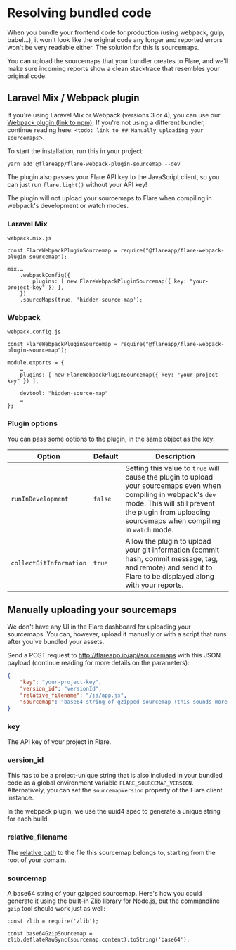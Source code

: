 # Resolving bundled code

When you bundle your frontend code for production (using webpack, gulp, babel…), it won't look like the original code any longer and reported errors won't be very readable either. The solution for this is sourcemaps.

You can upload the sourcemaps that your bundler creates to Flare, and we'll make sure incoming reports show a clean stacktrace that resembles your original code.

## Laravel Mix / Webpack plugin

If you're using Laravel Mix or Webpack (versions 3 or 4), you can use our [Webpack plugin (link to npm)](https://www.npmjs.com/package/@flareapp/flare-webpack-plugin-sourcemap). If you're not using a different bundler, continue reading here: `<todo: link to ## Manually uploading your sourcemaps`>.

To start the installation, run this in your project:

```
yarn add @flareapp/flare-webpack-plugin-sourcemap --dev
```

The plugin also passes your Flare API key to the JavaScript client, so you can just run `flare.light()` without your API key!

The plugin will not upload your sourcemaps to Flare when compiling in webpack's development or watch modes.

### Laravel Mix

`webpack.mix.js`

```JS
const FlareWebpackPluginSourcemap = require("@flareapp/flare-webpack-plugin-sourcemap");

mix.…
    .webpackConfig({
        plugins: [ new FlareWebpackPluginSourcemap({ key: "your-project-key" }) ],
    })
    .sourceMaps(true, 'hidden-source-map');
```

### Webpack

`webpack.config.js`

```JS
const FlareWebpackPluginSourcemap = require("@flareapp/flare-webpack-plugin-sourcemap");

module.exports = {
    …
    plugins: [ new FlareWebpackPluginSourcemap({ key: "your-project-key" }) ],

    devtool: "hidden-source-map"
    …
};
```

### Plugin options

You can pass some options to the plugin, in the same object as the key:

| Option                  | Default | Description                                                                                                                                                                                                            |
| ----------------------- | ------- | ---------------------------------------------------------------------------------------------------------------------------------------------------------------------------------------------------------------------- |
| `runInDevelopment`      | `false` | Setting this value to `true` will cause the plugin to upload your sourcemaps even when compiling in webpack's `dev` mode. This will still prevent the plugin from uploading sourcemaps when compiling in `watch` mode. |
| `collectGitInformation` | `true`  | Allow the plugin to upload your git information (commit hash, commit message, tag, and remote) and send it to Flare to be displayed along with your reports.                                                           |

## Manually uploading your sourcemaps

We don't have any UI in the Flare dashboard for uploading your sourcemaps. You can, however, upload it manually or with a script that runs after you've bundled your assets.

Send a POST request to http://flareapp.io/api/sourcemaps with this JSON payload (continue reading for more details on the parameters):

```JSON
{
    "key": "your-project-key",
    "version_id": "versionId",
    "relative_filename": "/js/app.js",
    "sourcemap": "base64 string of gzipped sourcemap (this sounds more complicated than it is)",
}
```

### key

The API key of your project in Flare.

### version_id

This has to be a project-unique string that is also included in your bundled code as a global environment variable `FLARE_SOURCEMAP_VERSION`. Alternatively, you can set the `sourcemapVersion` property of the Flare client instance.

In the webpack plugin, we use the uuid4 spec to generate a unique string for each build.

### relative_filename

The [relative path](<https://en.wikipedia.org/wiki/Path_(computing)#Absolute_and_relative_paths>) to the file this sourcemap belongs to, starting from the root of your domain.

### sourcemap

A base64 string of your gzipped sourcemap. Here's how you could generate it using the built-in [Zlib](https://nodejs.org/api/zlib.html) library for Node.js, but the commandline `gzip` tool should work just as well:

```JS
const zlib = require('zlib');

const base64GzipSourcemap = zlib.deflateRawSync(sourcemap.content).toString('base64');
```
